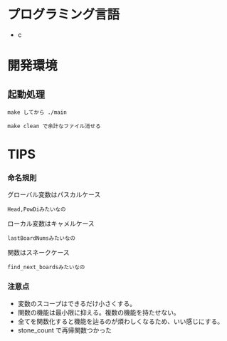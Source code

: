 # プログラミング言語

- c

# 開発環境

## 起動処理

```
make してから ./main
```

```
make clean で余計なファイル消せる
```

# TIPS

### 命名規則

グローバル変数はパスカルケース

```
Head,PowDiみたいなの
```

ローカル変数はキャメルケース

```
lastBoardNumsみたいなの
```

関数はスネークケース

```
find_next_boardsみたいなの
```

### 注意点

- 変数のスコープはできるだけ小さくする。
- 関数の機能は最小限に抑える。複数の機能を持たせない。
- 全てを関数化すると機能を辿るのが煩わしくなるため、いい感じにする。
- stone_count で再帰関数つかった

